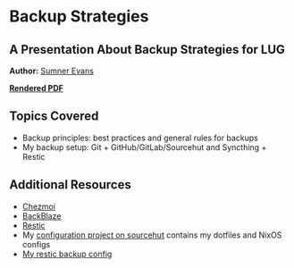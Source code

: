 # Backup Strategies
## A Presentation About Backup Strategies for LUG

**Author:** [Sumner Evans](https://sumnerevans.com)

[**Rendered PDF**](https://git.sr.ht/~sumner/lug-backup-strategies/blob/master/backup.pdf)

## Topics Covered

* Backup principles: best practices and general rules for backups
* My backup setup: Git + GitHub/GitLab/Sourcehut and Syncthing + Restic

## Additional Resources

* [Chezmoi](https://github.com/twpayne/chezmoi/)
* [BackBlaze](https://backblaze.com/)
* [Restic](https://restic.readthedocs.io/en/latest/)
* My [configuration project on sourcehut](https://sr.ht/~sumner/configuration/sources)
  contains my dotfiles and NixOS configs
* [My restic backup config](https://git.sr.ht/~sumner/infrastructure/tree/master/services/restic.nix)
